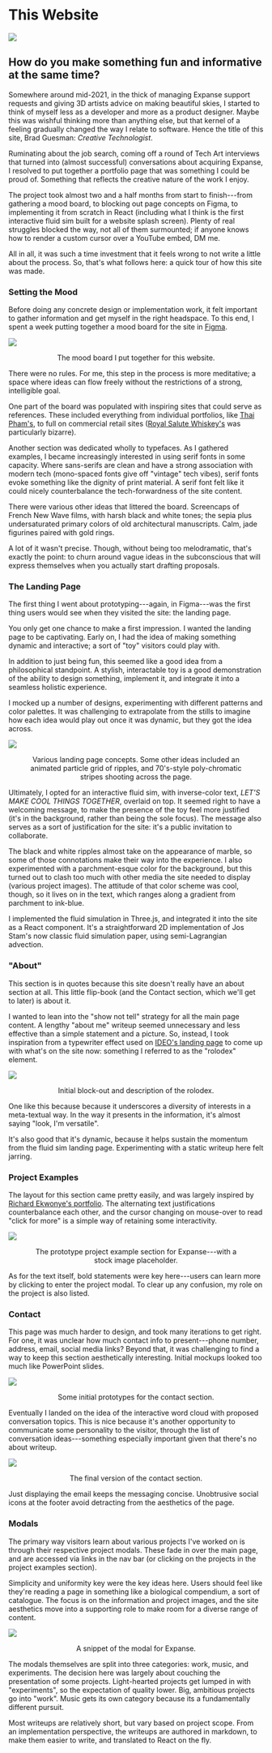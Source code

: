 # This Website

![](/img/site/splash.png)

<div id="modal-scroll-point"/>

<div id="modal-subtitle-container"><h2 id="modal-subtitle">How do you make something fun and informative at the same time?</h2></div>

Somewhere around mid-2021, in the thick of managing Expanse support requests and giving 3D artists advice on making beautiful skies, I started to think of myself less as a developer and more as a product designer. Maybe this was wishful thinking more than anything else, but that kernel of a feeling gradually changed the way I relate to software. Hence the title of this site, Brad Guesman: _Creative Technologist_.

Ruminating about the job search, coming off a round of Tech Art interviews that turned into (almost successful) conversations about acquiring Expanse, I resolved to put together a portfolio page that was something I could be proud of. Something that reflects the creative nature of the work I enjoy.

The project took almost two and a half months from start to finish---from gathering a mood board, to blocking out page concepts on Figma, to implementing it from scratch in React (including what I think is the first interactive fluid sim built for a website splash screen). Plenty of real struggles blocked the way, not all of them surmounted; if anyone knows how to render a custom cursor over a YouTube embed, DM me.

All in all, it was such a time investment that it feels wrong to not write a little about the process. So, that's what follows here: a quick tour of how this site was made.

### Setting the Mood

Before doing any concrete design or implementation work, it felt important to gather information and get myself in the right headspace. To this end, I spent a week putting together a mood board for the site in [Figma](https://www.figma.com/).

![](/img/site/mood.png)
<figure>
<figcaption align = "center">The mood board I put together for this website.</figcaption>
</figure>

There were no rules. For me, this step in the process is more meditative; a space where ideas can flow freely without the restrictions of a strong, intelligible goal.

One part of the board was populated with inspiring sites that could serve as references. These included everything from individual portfolios, like [Thai Pham's](https://www.thaiphamphotography.com/), to full on commercial retail sites ([Royal Salute Whiskey's](https://www.royalsalutevirtual.com/en) was particularly bizarre).

Another section was dedicated wholly to typefaces. As I gathered examples, I became increasingly interested in using serif fonts in some capacity. Where sans-serifs are clean and have a strong association with modern tech (mono-spaced fonts give off "vintage" tech vibes), serif fonts evoke something like the dignity of print material. A serif font felt like it could nicely counterbalance the tech-forwardness of the site content.

There were various other ideas that littered the board. Screencaps of French New Wave films, with harsh black and white tones; the sepia plus undersaturated primary colors of old architectural manuscripts. Calm, jade figurines paired with gold rings. 

A lot of it wasn't precise. Though, without being too melodramatic, that's exactly the point: to churn around vague ideas in the subconscious that will express themselves when you actually start drafting proposals.

### The Landing Page

The first thing I went about prototyping---again, in Figma---was the first thing users would see when they visited the site: the landing page.

You only get one chance to make a first impression. I wanted the landing page to be captivating. Early on, I had the idea of making something dynamic and interactive; a sort of "toy" visitors could play with. 

In addition to just being fun, this seemed like a good idea from a philosophical standpoint. A stylish, interactable toy is a good demonstration of the ability to design something, implement it, and integrate it into a seamless holistic experience.

I mocked up a number of designs, experimenting with different patterns and color palettes. It was challenging to extrapolate from the stills to imagine how each idea would play out once it was dynamic, but they got the idea across.

![](/img/site/landing-pages.png)
<figure>
<figcaption align = "center">Various landing page concepts. Some other ideas included an animated particle grid of ripples, and 70's-style poly-chromatic stripes shooting across the page.</figcaption>
</figure>

Ultimately, I opted for an interactive fluid sim, with inverse-color text, _LET'S MAKE COOL THINGS TOGETHER_, overlaid on top. It seemed right to have a welcoming message, to make the presence of the toy feel more justified (it's in the background, rather than being the sole focus). The message also serves as a sort of justification for the site: it's a public invitation to collaborate. 

The black and white ripples almost take on the appearance of marble, so some of those connotations make their way into the experience. I also experimented with a parchment-esque color for the background, but this turned out to clash too much with other media the site needed to display (various project images). The attitude of that color scheme was cool, though, so it lives on in the text, which ranges along a gradient from parchment to ink-blue.

I implemented the fluid simulation in Three.js, and integrated it into the site as a React component. It's a straightforward 2D implementation of Jos Stam's now classic fluid simulation paper, using semi-Lagrangian advection.

### "About"

This section is in quotes because this site doesn't really have an about section at all. This little flip-book (and the Contact section, which we'll get to later) is about it.

I wanted to lean into the "show not tell" strategy for all the main page content. A lengthy "about me" writeup seemed unnecessary and less effective than a simple statement and a picture. So, instead, I took inspiration from a typewriter effect used on [IDEO's landing page](https://www.ideo.com/) to come up with what's on the site now: something I referred to as the "rolodex" element.

![](/img/site/rolodex.png)
<figure>
<figcaption align = "center">Initial block-out and description of the rolodex.</figcaption>
</figure>

One like this because because it underscores a diversity of interests in a meta-textual way. In the way it presents in the information, it's almost saying "look, I'm versatile".

It's also good that it's dynamic, because it helps sustain the momentum from the fluid sim landing page. Experimenting with a static writeup here felt jarring.

### Project Examples

The layout for this section came pretty easily, and was largely inspired by [Richard Ekwonye's portfolio](https://www.richardekwonye.com/). The alternating text justifications counterbalance each other, and the cursor changing on mouse-over to read "click for more" is a simple way of retaining some interactivity.

![](/img/site/project.png)
<figure>
<figcaption align = "center">The prototype project example section for Expanse---with a stock image placeholder.</figcaption>
</figure>

As for the text itself, bold statements were key here---users can learn more by clicking to enter the project modal. To clear up any confusion, my role on the project is also listed.

### Contact

This page was much harder to design, and took many iterations to get right. For one, it was unclear how much contact info to present---phone number, address, email, social media links? Beyond that, it was challenging to find a way to keep this section aesthetically interesting. Initial mockups looked too much like PowerPoint slides.

![](/img/site/contact-proto.png)
<figure>
<figcaption align = "center">Some initial prototypes for the contact section.</figcaption>
</figure>

Eventually I landed on the idea of the interactive word cloud with proposed conversation topics. This is nice because it's another opportunity to communicate some personality to the visitor, through the list of conversation ideas---something especially important given that there's no about writeup.

![](/img/site/contact.png)
<figure>
<figcaption align = "center">The final version of the contact section.</figcaption>
</figure>

Just displaying the email keeps the messaging concise. Unobtrusive social icons at the footer avoid detracting from the aesthetics of the page.

### Modals

The primary way visitors learn about various projects I've worked on is through their respective project modals. These fade in over the main page, and are accessed via links in the nav bar (or clicking on the projects in the project examples section).

Simplicity and uniformity key were the key ideas here. Users should feel like they're reading a page in something like a biological compendium, a sort of catalogue. The focus is on the information and project images, and the site aesthetics move into a supporting role to make room for a diverse range of content.

![](/img/site/modal.png)
<figure>
<figcaption align = "center">A snippet of the modal for Expanse.</figcaption>
</figure>

The modals themselves are split into three categories: work, music, and experiments. The decision here was largely about couching the presentation of some projects. Light-hearted projects get lumped in with "experiments", so the expectation of quality lower. Big, ambitious projects go into "work". Music gets its own category because its a fundamentally different pursuit.

Most writeups are relatively short, but vary based on project scope. From an implementation perspective, the writeups are authored in markdown, to make them easier to write, and translated to React on the fly.